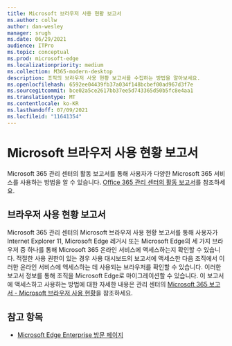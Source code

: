 ```yaml
---
title: Microsoft 브라우저 사용 현황 보고서
ms.author: collw
author: dan-wesley
manager: srugh
ms.date: 06/29/2021
audience: ITPro
ms.topic: conceptual
ms.prod: microsoft-edge
ms.localizationpriority: medium
ms.collection: M365-modern-desktop
description: 조직의 브라우저 사용 현황 보고서를 수집하는 방법을 알아보세요.
ms.openlocfilehash: 6592ee04439fb37a034f148bcbef00ad967d3f7e
ms.sourcegitcommit: bce02a5ce2617bb37ee5d743365d50b5fc8e4aa1
ms.translationtype: MT
ms.contentlocale: ko-KR
ms.lasthandoff: 07/09/2021
ms.locfileid: "11641354"
---
```

# <a name="microsoft-browser-usage-report"></a>Microsoft 브라우저 사용 현황 보고서

Microsoft 365 관리 센터의 활동 보고서를 통해 사용자가 다양한 Microsoft 365 서비스를 사용하는 방법을 알 수 있습니다. [Office 365 관리 센터의 활동 보고서](/microsoft-365/admin/activity-reports/activity-reports?view=o365-worldwide)를 참조하세요.

## <a name="browser-usage-report"></a>브라우저 사용 현황 보고서

Microsoft 365 관리 센터의 Microsoft 브라우저 사용 현황 보고서를 통해 사용자가 Internet Explorer 11, Microsoft Edge 레거시 또는 Microsoft Edge의 세 가지 브라우저 중 하나를 통해 Microsoft 365 온라인 서비스에 액세스하는지 확인할 수 있습니다. 적절한 사용 권한이 있는 경우 사용 대시보드의 보고서에 액세스한 다음 조직에서 이러한 온라인 서비스에 액세스하는 데 사용되는 브라우저를 확인할 수 있습니다. 이러한 보고서 정보를 통해 조직을 Microsoft Edge로 마이그레이션할 수 있습니다. 이 보고서에 액세스하고 사용하는 방법에 대한 자세한 내용은 관리 센터의 [Microsoft 365 보고서 - Microsoft 브라우저 사용 현황](/microsoft-365/admin/activity-reports/browser-usage-report?view=o365-worldwide)을 참조하세요.

## <a name="see-also"></a>참고 항목

- [Microsoft Edge Enterprise 방문 페이지](https://aka.ms/EdgeEnterprise)
